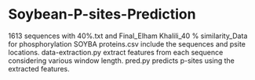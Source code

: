 # Soybean-P-sites-Prediction

1613 sequences with 40%.txt and Final_Elham Khalili_40 % similarity_Data for  phosphorylation SOYBA  proteins.csv include the sequences and psite locations.
data-extraction.py extract features from each sequence considering various window length.
pred.py predicts p-sites using the extracted features.
